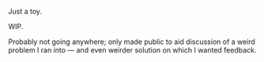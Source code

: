 Just a toy.

WIP.

Probably not going anywhere; only made public to aid discussion of a weird problem I ran into — and even weirder solution on which I wanted feedback.
